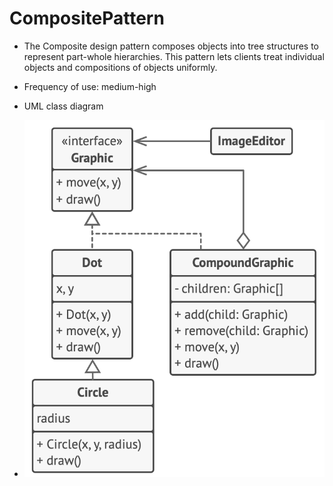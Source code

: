 # CompositePattern

- The Composite design pattern composes objects into tree structures to represent part-whole hierarchies. This pattern lets clients treat individual objects and compositions of objects uniformly.

- Frequency of use: medium-high

- UML class diagram

- ![UML class diagram](/.assets/compositePattern.png "Composite Pattern")
